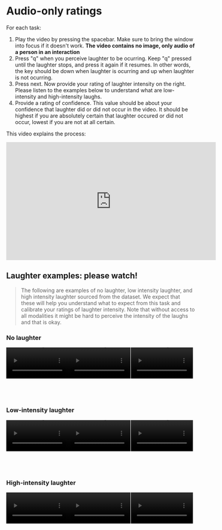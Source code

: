 # Audio-only ratings

For each task:

1. Play the video by pressing the spacebar. Make sure to bring the window into focus if it doesn't work. **The video contains no image, only audio of a person in an interaction**
2. Press "q" when you perceive laughter to be ocurring. Keep "q" pressed until the laughter stops, and press it again if it resumes. In other words, the key should be down when laughter is ocurring and up when laughter is not ocurring.
3. Press next. Now provide your rating of laughter intensity on the right. Please listen to the examples below to understand what are low-intensity and high-intensity laughs. 
4. Provide a rating of confidence. This value should be about your confidence that laughter did or did not occur in the video. It should be highest if you are absolutely certain that laughter occured or did not occur, lowest if you are not at all certain.

This video explains the process:

<iframe width="560" height="315" src="https://www.youtube.com/embed/mwvnL9l8p8E" title="YouTube video player" frameborder="0" allow="accelerometer; autoplay; clipboard-write; encrypted-media; gyroscope; picture-in-picture" allowfullscreen></iframe>

## Laughter examples: please watch!

> The following are examples of no laughter, low intensity laughter, and high intensity laughter sourced from the dataset. We expect that these will help you understand what to expect from this task and calibrate your ratings of laughter intensity. Note that without access to all modalities it might be hard to perceive the intensity of the laughs and that is okay.

### No laughter

<div style="display: flex;">
<video style="max-width: 33%;" controls="true" src="$$www$$/speech_examples/aiv/02_fdc6ec9a1565f2036adf688053caca74afef9cec1ac2fdd412f2f61f18c5d3ff_cam_4.mp4" muted></video>
<video style="max-width: 33%;" controls="true" src="$$www$$/speech_examples/aiv/03_cf09e56c30dff82156b23fa24409160ee2024d58aeaa1bbecf822cc6028985eb_cam_3.mp4" muted></video>
<video style="max-width: 33%;" controls="true" src="$$www$$/speech_examples/aiv/01_cd06e634e1facf52b3979b679388eb1da3e6bc1208c13e591470b9aacc95022b_cam_3.mp4" muted></video>
</div>
<br/><br/><br/>

### Low-intensity laughter

<div style="display: flex;">
<video style="max-width: 33%;" controls="true" src="$$www$$/laughter_examples/aiv/11_09ffcfd6275e0011da0d794b050e7a4efa0abc0ba1cd9b1b865b0a1630e15924_cam_1.mp4" muted></video>
<video style="max-width: 33%;" controls="true" src="$$www$$/laughter_examples/aiv/33_a1e409a58633e5a3499e6669ba74268bb73d1975dbbfe90994a4407f93d47172_cam_4.mp4" muted></video>
<video style="max-width: 33%;" controls="true" src="$$www$$/laughter_examples/aiv/23_d91bdba302a798d9492bfa5973e97dcfa67ff745e20208a5bee2a2a3c48daaba_cam_1.mp4" muted></video>
</div>
<br/><br/><br/>

### High-intensity laughter

<div style="display: flex;">
<video style="max-width: 33%;" controls="true" src="$$www$$/laughter_examples/aiv/01_793aeaa0ddbbceb35fee31c08b107b9b6ce34436c6bdfa673a601aa4f1681825_cam_1.mp4" muted></video>
<video style="max-width: 33%;" controls="true" src="$$www$$/laughter_examples/aiv/17_4cb60a84e446de7d0077be4912fe9931abe6bec2e3777c28c9bf2ae8b9358b01_cam_1.mp4" muted></video>
<video style="max-width: 33%;" controls="true" src="$$www$$/laughter_examples/aiv/25_a460e46f02b6c58e8d485f7a970cdc24bff1995f52a1e8040f08356ecde8cb35_cam_1.mp4" muted></video>
</div>
<br/><br/><br/>